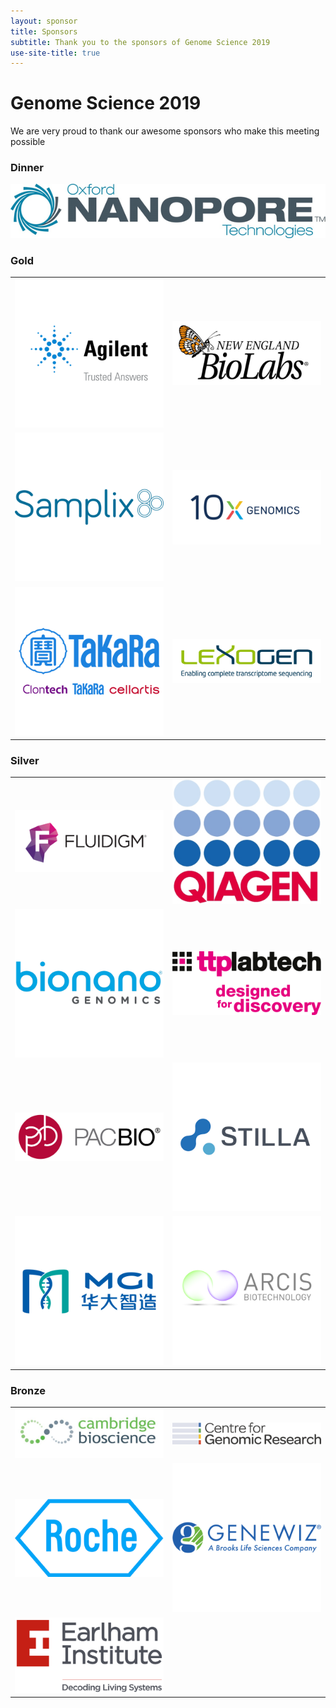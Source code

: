 ```yaml
---
layout: sponsor
title: Sponsors
subtitle: Thank you to the sponsors of Genome Science 2019
use-site-title: true
---
```


# Genome Science 2019

We are very proud to thank our awesome sponsors who make this meeting possible

### Dinner
![](logos/ONT_logo_TM_colour_300dpi_(003).converted.png)

### Gold

|   |   |
| ------------- |---------------| 
| ![](logos/Agilent_Logo_Tag_v_RGB_square.converted.png) | ![](logos/NEB_Logo_Co_800x58472.converted.png) |
| ![](logos/800x800_Samplix_logo.converted.png) | ![](logos/10X.converted.png) |
| ![](logos/Takara.converted.png) | ![](logos/Lexogen_Logo_RGB_Website.converted.png) |

### Silver

|   |   |
| ------------- |---------------| 
| ![](logos/Fluidigm.converted.png) | ![](logos/QLogo_30mm_RGB_jpeg_format_Qiagen.converted.png) |
| ![](logos/Bionano.converted.png) | ![](logos/TTPLT_design_discovery_stacked_right_Logo.converted.png) |
| ![](logos/PacBio_ShortLogo_color_RGB.converted.png) | ![](logos/Stilla.converted.png) |
| ![](logos/MGI.converted.png) | ![](logos/Arcis_Logo_72dpi_800x800pixels.converted.png) |

### Bronze

|   |   |
| ------------- |---------------| 
| ![](logos/Cambridge_Bioscience_Master_Logo_800x266.converted.png) | ![](logos/CGR_full_Logo.converted.png) |
| ![](logos/Roche_logo_large.converted.png) | ![](logos/GeneWiz.converted.png) |
| ![](logos/Earlham-Institute-double-strap-line-high-res_Logo.converted.png) |   |



